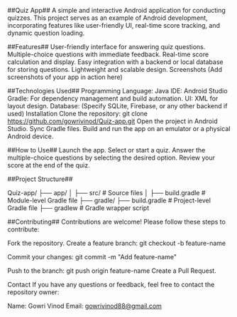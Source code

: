 ##Quiz App##
A simple and interactive Android application for conducting quizzes. This project serves as an example of Android development, incorporating features like user-friendly UI, real-time score tracking, and dynamic question loading.

##Features##
User-friendly interface for answering quiz questions.
Multiple-choice questions with immediate feedback.
Real-time score calculation and display.
Easy integration with a backend or local database for storing questions.
Lightweight and scalable design.
Screenshots
(Add screenshots of your app in action here)

##Technologies Used##
Programming Language: Java
IDE: Android Studio
Gradle: For dependency management and build automation.
UI: XML for layout design.
Database: (Specify SQLite, Firebase, or any other backend if used)
Installation
Clone the repository:
git clone https://github.com/gowrivinod/Quiz-app.git
Open the project in Android Studio.
Sync Gradle files.
Build and run the app on an emulator or a physical Android device.

##How to Use##
Launch the app.
Select or start a quiz.
Answer the multiple-choice questions by selecting the desired option.
Review your score at the end of the quiz.

##Project Structure##

Quiz-app/
├── app/
│   ├── src/          # Source files
│   ├── build.gradle  # Module-level Gradle file
├── gradle/
├── build.gradle      # Project-level Gradle file
├── gradlew           # Gradle wrapper script

##Contributing##
Contributions are welcome! Please follow these steps to contribute:

Fork the repository.
Create a feature branch:
git checkout -b feature-name

Commit your changes:
git commit -m "Add feature-name"

Push to the branch:
git push origin feature-name
Create a Pull Request.

Contact
If you have any questions or feedback, feel free to contact the repository owner:

Name: Gowri Vinod
Email: gowrivinod88@gmail.com
